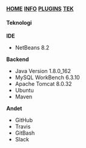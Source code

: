 [**HOME**](index.md)    [**INFO**](gruppe.md)   [**PLUGINS**](mavenplugins.md)    [**TEK**](tek.md)


#### Teknologi

**IDE**
* NetBeans 8.2

**Backend**
* Java Version 1.8.0_162
* MySQL WorkBench 6.3.10
* Apache Tomcat 8.0.32
* Ubuntu
* Maven

**Andet**
* GitHub
* Travis
* GitBash
* Slack

